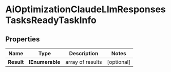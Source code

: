 # AiOptimizationClaudeLlmResponsesTasksReadyTaskInfo


## Properties

| Name | Type | Description | Notes |
|------------ | ------------- | ------------- | -------------|
**Result** | **IEnumerable<AiOptimizationClaudeLlmResponsesTasksReadyResultInfo>** | array of results |[optional]|